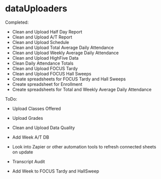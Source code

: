 # dataUploaders

Completed:
- Clean and Upload Half Day Report
- Clean and Upload A/T Report
- Clean and Upload Schedule
- Clean and Upload Total Average Daily Attendance
- Clean and Upload Weekly Average Daily Attendance
- Clean and Upload HighFive Data
- Clean Daily Attendance Totals
- Clean and Upload FOCUS Tardy
- Clean and Upload FOCUS Hall Sweeps
- Create spreadsheets for FOCUS Tardy and Hall Sweeps
- Create spreadsheet for Enrollment
- Create spreadsheets for Total and Weekly Average Daily Attendance

ToDo:
- Upload Classes Offered
- Upload Grades
- Clean and Upload Data Quality
- Add Week A/T DB
- Look into Zapier or other automation tools to refresh connected sheets on update
- Transcript Audit

- Add Week to FOCUS Tardy and HallSweep